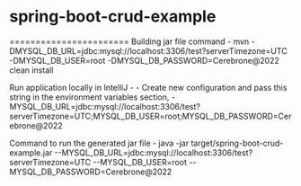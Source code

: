 # spring-boot-crud-example

=======================
Building jar file command - mvn -DMYSQL_DB_URL=jdbc:mysql://localhost:3306/test?serverTimezone=UTC -DMYSQL_DB_USER=root -DMYSQL_DB_PASSWORD=Cerebrone@2022 clean install

Run application locally in IntelliJ - 
    - Create new configuration and pass this string in the environment variables section, 
    - MYSQL_DB_URL=jdbc:mysql://localhost:3306/test?serverTimezone=UTC;MYSQL_DB_USER=root;MYSQL_DB_PASSWORD=Cerebrone@2022

Command to run the generated jar file -
java -jar target/spring-boot-crud-example.jar --MYSQL_DB_URL=jdbc:mysql://localhost:3306/test?serverTimezone=UTC --MYSQL_DB_USER=root --MYSQL_DB_PASSWORD=Cerebrone@2022